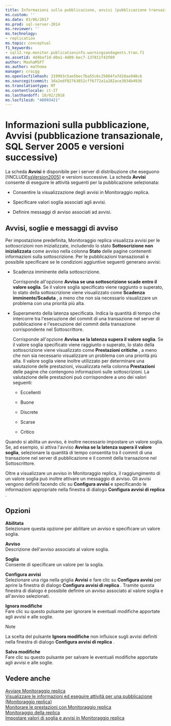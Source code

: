 ```yaml
---
title: Informazioni sulla pubblicazione, avvisi (pubblicazione transazionale, SQL Server 2005 e versioni successive) | Microsoft Docs
ms.custom: ''
ms.date: 03/06/2017
ms.prod: sql-server-2014
ms.reviewer: ''
ms.technology:
- replication
ms.topic: conceptual
f1_keywords:
- sql12.rep.monitor.publicationinfo.warningsandagents.tran.f1
ms.assetid: 4d4baf1d-d0a1-4d09-bec7-137811f43f09
author: MashaMSFT
ms.author: mathoma
manager: craigg
ms.openlocfilehash: 219993c5ae5bec7ba55c6c25084fa7d10aa948c6
ms.sourcegitcommit: 3da2edf82763852cff6772a1a282ace3034b4936
ms.translationtype: MT
ms.contentlocale: it-IT
ms.lasthandoff: 10/02/2018
ms.locfileid: "48093421"
---
```

# <a name="publication-information-warnings-transactional-publication-sql-server-2005-and-later"></a>Informazioni sulla pubblicazione, Avvisi (pubblicazione transazionale, SQL Server 2005 e versioni successive)
  La scheda **Avvisi** è disponibile per i server di distribuzione che eseguono [!INCLUDE[ssVersion2005](../../includes/ssversion2005-md.md)] e versioni successive. La scheda **Avvisi** consente di eseguire le attività seguenti per la pubblicazione selezionata:  
  
-   Consentire la visualizzazione degli avvisi in Monitoraggio replica.  
  
-   Specificare valori soglia associati agli avvisi.  
  
-   Definire messaggi di avviso associati ad avvisi.  
  
## <a name="warnings-thresholds-and-alerts"></a>Avvisi, soglie e messaggi di avviso  
 Per impostazione predefinita, Monitoraggio replica visualizza avvisi per le sottoscrizioni non inizializzate, includendo lo stato **Sottoscrizione non inizializzata** come avviso nella colonna **Stato** delle pagine contenenti informazioni sulla sottoscrizione. Per le pubblicazioni transazionali è possibile specificare se le condizioni aggiuntive seguenti generano avvisi:  
  
-   Scadenza imminente della sottoscrizione.  
  
     Corrisponde all'opzione **Avvisa se una sottoscrizione scade entro il valore soglia**. Se il valore soglia specificato viene raggiunto o superato, lo stato della sottoscrizione viene visualizzato come **Scadenza imminente/Scaduta** , a meno che non sia necessario visualizzare un problema con una priorità più alta.  
  
-   Superamento della latenza specificata. Indica la quantità di tempo che intercorre tra l'esecuzione del commit di una transazione nel server di pubblicazione e l'esecuzione del commit della transazione corrispondente nel Sottoscrittore.  
  
     Corrisponde all'opzione **Avvisa se la latenza supera il valore soglia**. Se il valore soglia specificato viene raggiunto o superato, lo stato della sottoscrizione viene visualizzato come **Prestazioni critiche** , a meno che non sia necessario visualizzare un problema con una priorità più alta. Il valore soglia viene inoltre utilizzato per determinare una valutazione delle prestazioni, visualizzata nella colonna **Prestazioni** delle pagine che contengono informazioni sulle sottoscrizioni. La valutazione delle prestazioni può corrispondere a uno dei valori seguenti:  
  
    -   Eccellenti  
  
    -   Buone  
  
    -   Discrete  
  
    -   Scarse  
  
    -   Critico  
  
 Quando si abilita un avviso, è inoltre necessario impostare un valore soglia. Se, ad esempio, si attiva l'avviso **Avvisa se la latenza supera il valore soglia**, selezionare la quantità di tempo consentita tra il commit di una transazione nel server di pubblicazione e il commit della transazione nel Sottoscrittore.  
  
 Oltre a visualizzare un avviso in Monitoraggio replica, il raggiungimento di un valore soglia può inoltre attivare un messaggio di avviso. Gli avvisi vengono definiti facendo clic su **Configura avvisi** e specificando le informazioni appropriate nella finestra di dialogo **Configura avvisi di replica** .  
  
## <a name="options"></a>Opzioni  
 **Abilitata**  
 Selezionare questa opzione per abilitare un avviso e specificare un valore soglia.  
  
 **Avviso**  
 Descrizione dell'avviso associato al valore soglia.  
  
 **Soglia**  
 Consente di specificare un valore per la soglia.  
  
 **Configura avvisi**  
 Selezionare una riga nella griglia **Avvisi** e fare clic su **Configura avvisi** per aprire la finestra di dialogo **Configura avvisi di replica** . Tramite questa finestra di dialogo è possibile definire un avviso associato al valore soglia e all'avviso selezionati.  
  
 **Ignora modifiche**  
 Fare clic su questo pulsante per ignorare le eventuali modifiche apportate agli avvisi e alle soglie.  
  
> [!NOTE]  
>  La scelta del pulsante **Ignora modifiche** non influisce sugli avvisi definiti nella finestra di dialogo **Configura avvisi di replica** .  
  
 **Salva modifiche**  
 Fare clic su questo pulsante per salvare le eventuali modifiche apportate agli avvisi e alle soglie.  
  
## <a name="see-also"></a>Vedere anche  
 [Avviare Monitoraggio replica](monitor/start-the-replication-monitor.md)   
 [Visualizzare le informazioni ed eseguire attività per una pubblicazione &#40;Monitoraggio replica&#41;](monitor/view-information-and-perform-tasks-for-a-publication-replication-monitor.md)   
 [Monitorare le prestazioni con Monitoraggio replica](monitor/monitor-performance-with-replication-monitor.md)   
 [Monitoraggio della replica](monitoring-replication.md)   
 [Impostare valori di soglia e avvisi in Monitoraggio replica](monitor/set-thresholds-and-warnings-in-replication-monitor.md)  
  
  
